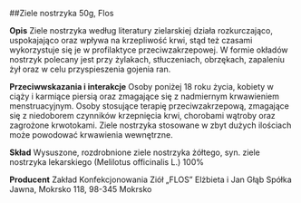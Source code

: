 ##Ziele nostrzyka 50g, Flos

**Opis** Ziele nostrzyka według literatury zielarskiej działa rozkurczająco, uspokajająco oraz wpływa na krzepliwość krwi, stąd też czasami wykorzystuje się je w profilaktyce przeciwzakrzepowej. W formie okładów nostrzyk polecany jest przy żylakach, stłuczeniach, obrzękach, zapaleniu żył oraz w celu przyspieszenia gojenia ran.

**Przeciwwskazania i interakcje** Osoby poniżej 18 roku życia, kobiety w ciąży i karmiące piersią oraz zmagające się z nadmiernym krwawieniem menstruacyjnym. Osoby stosujące terapię przeciwzakrzepową, zmagające się z niedoborem czynników krzepnięcia krwi, chorobami wątroby oraz zagrożone krwotokami. Ziele nostrzyka stosowane w zbyt dużych ilościach może powodować krwawienia wewnętrzne.

**Skład** Wysuszone, rozdrobnione ziele nostrzyka żółtego, syn. ziele nostrzyka lekarskiego (Melilotus officinalis L.) 100%

**Producent** Zakład Konfekcjonowania Ziół „FLOS” Elżbieta i Jan Głąb Spółka Jawna, Mokrsko 118, 98-345 Mokrsko